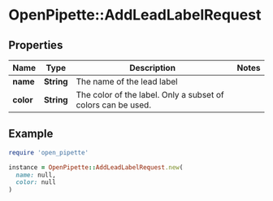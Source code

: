 # OpenPipette::AddLeadLabelRequest

## Properties

| Name | Type | Description | Notes |
| ---- | ---- | ----------- | ----- |
| **name** | **String** | The name of the lead label |  |
| **color** | **String** | The color of the label. Only a subset of colors can be used. |  |

## Example

```ruby
require 'open_pipette'

instance = OpenPipette::AddLeadLabelRequest.new(
  name: null,
  color: null
)
```

